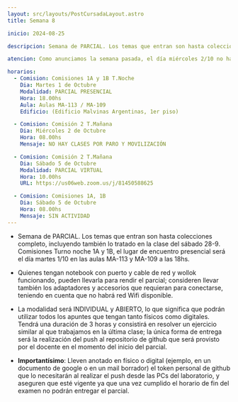 ```yaml
---
layout: src/layouts/PostCursadaLayout.astro
title: Semana 8

inicio: 2024-08-25

descripcion: Semana de PARCIAL. Los temas que entran son hasta colecciones completo, incluyendo también lo tratado en la clase del sábado 28-9. Comisiones Turno noche 1A y 1B, el lugar de encuentro presencial será el día martes 1/10 en el aula MA-113 a las 18hs.

atencion: Como anunciamos la semana pasada, el día miércoles 2/10 no habrá clases en la universidad, debido a que estudiantes, docentes y no docentes marchamos por el financiamiento a la universidad pública (por la UNAHUR). El parcial de la Comisión 2 (Turno Mañana) se traslada al día sábado 5/10/24 de 10:00 a 12:00hs, con modalidad Virtual. Si algún o alguna estudiante de esa comisión no dispone del recurso PC/internet para poder realizar el exámen, deberá ponerse en contacto vía Discord con alguno de los profesores antes del 1/10 para reservar aula en la Unahur. Las comisiones 1A y 1B (turno noche) no tendrán actividad el día 5/10.

horarios:
  - Comision: Comisiones 1A y 1B T.Noche
    Dia: Martes 1 de Octubre
    Modalidad: PARCIAL PRESENCIAL
    Hora: 18.00hs
    Aula: Aulas MA-113 / MA-109
    Edificio: (Edificio Malvinas Argentinas, 1er piso)

  - Comision: Comisión 2 T.Mañana
    Dia: Miércoles 2 de Octubre
    Hora: 08.00hs
    Mensaje: NO HAY CLASES POR PARO Y MOVILIZACIÓN

  - Comision: Comisión 2 T.Mañana
    Dia: Sábado 5 de Octubre
    Modalidad: PARCIAL VIRTUAL
    Hora: 10.00hs
    URL: https://us06web.zoom.us/j/81450588625

  - Comision: Comisiones 1A, 1B
    Dia: Sábado 5 de Octubre
    Hora: 08.00hs
    Mensaje: SIN ACTIVIDAD
---
```


- Semana de PARCIAL. Los temas que entran son hasta colecciones completo, incluyendo también lo tratado en la clase del sábado 28-9. Comisiones Turno noche 1A y 1B, el lugar de encuentro presencial será el día martes 1/10 en las aulas MA-113 y MA-109 a las 18hs.

- Quienes tengan notebook con puerto y cable de red y wollok funcionando, pueden llevarla para rendir el parcial; consideren llevar también los adaptadores y accesorios que requieran para conectarse, teniendo en cuenta que no habrá red Wifi disponible.

- La modalidad será INDIVIDUAL y ABIERTO, lo que significa que podrán utilizar todos los apuntes que tengan tanto físicos como digitales. Tendrá una duración de 3 horas y consistirá en resolver un ejercicio similar al que trabajamos en la última clase; la única forma de entrega será la realización del push al repositorio de github que será provisto por el docente en el momento del inicio del parcial.

- **Importantísimo**: Lleven anotado en físico o digital (ejemplo, en un documento de google o en un mail borrador) el token personal de github que lo necesitarán al realizar el push desde las PCs del laboratorio, y aseguren que esté vigente ya que una vez cumplido el horario de fin del examen no podrán entregar el parcial.
